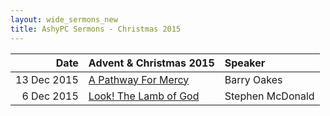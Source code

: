 ```yaml
---
layout: wide_sermons_new
title: AshyPC Sermons - Christmas 2015
---
```



 Date|Advent & Christmas 2015| Speaker
 -----:|---------------------|:--------------
13 Dec 2015|[A Pathway For Mercy](https://www.dropbox.com/s/08zi485nh4x37uh/2015.12.13%20-%20Advent%20%231.mp3?dl=0)|Barry Oakes 
 6 Dec 2015|[Look! The Lamb of God](https://www.dropbox.com/s/ekf5rcuoww79qtf/2015.12.06%20-%20John%201%4019-34.mp3?dl=0)|Stephen McDonald
